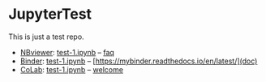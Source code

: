 # JupyterTest

This is just a test repo.

- [NBviewer](https://nbviewer.jupyter.org/): [test-1.ipynb](https://nbviewer.jupyter.org/github/jeblad/JupyterTest/blob/master/test-1.ipynb) – [faq](https://nbviewer.jupyter.org/faq)
- [Binder](https://mybinder.org/): [test-1.ipynb](https://hub.mybinder.org/user/jeblad-jupytertest-j0nigwj2/notebooks/test-1.ipynb) – [https://mybinder.readthedocs.io/en/latest/](doc)
- [CoLab](https://colab.research.google.com): [test-1.ipynb](https://colab.research.google.com/github/jeblad/JupyterTest/blob/master/test-1.ipynb) – [welcome](https://colab.research.google.com/notebooks/welcome.ipynb)
